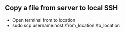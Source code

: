 
## Copy a file from server to local SSH
- Open terminal from to location
- sudo scp username:host:/from_location /to_location
